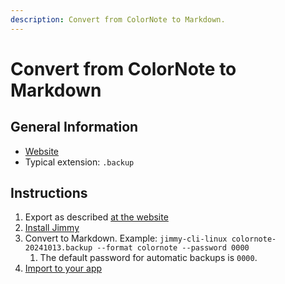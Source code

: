 ```yaml
---
description: Convert from ColorNote to Markdown.
---
```


# Convert from ColorNote to Markdown

## General Information

- [Website](https://www.colornote.com/)
- Typical extension: `.backup`

## Instructions

1. Export as described [at the website](https://www.colornote.com/faq-question/what-is-device-backup/)
2. [Install Jimmy](../index.md#installation)
3. Convert to Markdown. Example: `jimmy-cli-linux colornote-20241013.backup --format colornote --password 0000`
    1. The default password for automatic backups is `0000`.
4. [Import to your app](../import_instructions.md)
